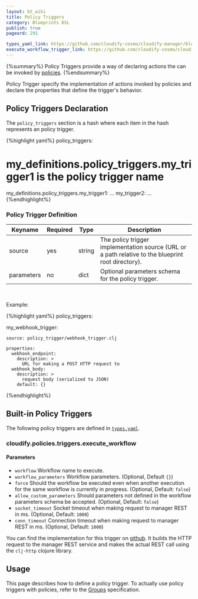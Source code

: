 ```yaml
---
layout: bt_wiki
title: Policy Triggers
category: Blueprints DSL
publish: true
pageord: 291

types_yaml_link: https://github.com/cloudify-cosmo/cloudify-manager/blob/3.2/resources/rest-service/cloudify/types/types.yaml
execute_workflow_trigger_link: https://github.com/cloudify-cosmo/cloudify-manager/blob/3.1/resources/rest-service/cloudify/triggers/execute_workflow.clj
---
```

{%summary%}
Policy Triggers provide a way of declaring actions the can be invoked by [policies](dsl-spec-policy-types.html).
{%endsummary%}

Policy Trigger specify the implementation of actions invoked by policies and declare the properties that define the trigger's behavior.

## Policy Triggers Declaration

The `policy_triggers` section is a hash where each item in the hash represents an policy trigger.

{%highlight yaml%}
policy_triggers:
  # my_definitions.policy_triggers.my_trigger1 is the policy trigger name
  my_definitions.policy_triggers.my_trigger1:
    ...
  my_trigger2:
    ...
{%endhighlight%}


### Policy Trigger Definition

Keyname     | Required | Type        | Description
----------- | -------- | ----        | -----------
source      | yes      | string      | The policy trigger implementation source (URL or a path relative to the blueprint root directory).
parameters  | no       | dict        | Optional parameters schema for the policy trigger.


<br>


Example:

{%highlight yaml%}
policy_triggers:

  my_webhook_trigger:

    source: policy_trigger/webhook_trigger.clj

    properties:
      webhook_endpoint:
        description: >
          URL for making a POST HTTP request to
      webhook_body:
        description: >
          request body (serialized to JSON)
        default: {}

{%endhighlight%}


## Built-in Policy Triggers

The following policy triggers are defined in [`types.yaml`]({{page.types_yaml_link}}).

### cloudify.policies.triggers.execute_workflow

#### Parameters

* `workflow` Workflow name to execute.
* `workflow_parameters` Workflow parameters. (Optional, Default `{}`)
* `force` Should the workflow be executed even when another execution for the same workflow is currently in progress. (Optional, Default: `false`)
* `allow_custom_parameters` Should parameters not defined in the workflow parameters schema be accepted. (Optional, Default: `false`)
* `socket_timeout` Socket timeout when making request to manager REST in ms. (Optional, Default: `1000`)
* `conn_timeout` Connection timeout when making request to manager REST in ms. (Optional, Default: `1000`)

You can find the implementation for this trigger on [github]({{page.execute_workflow_trigger_link}}). It builds the HTTP request to the manager REST service and makes the actual REST call using the `clj-http` clojure library.

## Usage
This page describes how to define a policy trigger. To actually use policy triggers with policies,
refer to the [Groups](dsl-spec-groups.html) specification.
